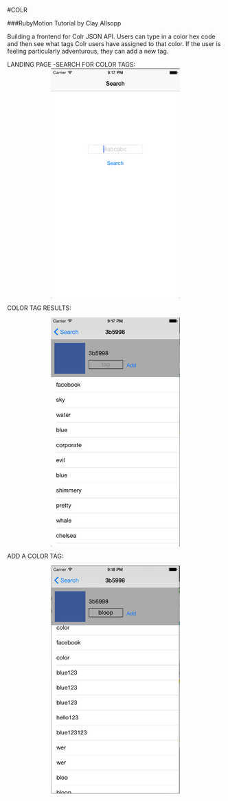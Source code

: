 #COLR

###RubyMotion Tutorial by Clay Allsopp

Building a frontend for Colr JSON API. Users can type in a color hex code and then see what tags Colr users have assigned to that color.
If the user is feeling particularly adventurous, they can add a new tag.

LANDING PAGE -SEARCH FOR COLOR TAGS:
<img src="resources/readme_images/HOME.png" alt="landing page" style="width: 300px; display: block; margin-left: auto; margin-right: auto" />

COLOR TAG RESULTS:

<img src="resources/readme_images/COLOR_CTRL.png" alt="color info" style="width: 300px;display: block; margin-left: auto; margin-right: auto"/>

ADD A COLOR TAG:

<img src="resources/readme_images/ADDED_TAG.png" alt="add tag" style="width: 300px; display: block; margin-left: auto; margin-right: auto"/>
